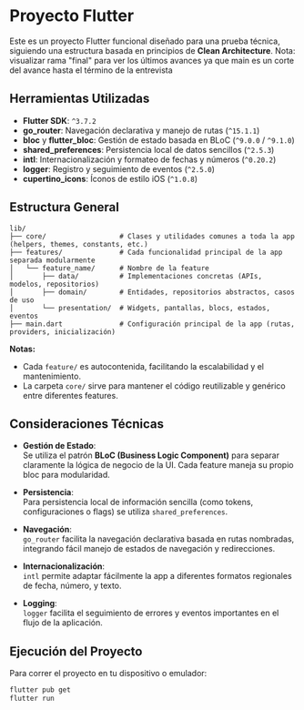 # Proyecto Flutter

Este es un proyecto Flutter funcional diseñado para una prueba técnica, siguiendo una estructura basada en principios de **Clean Architecture**.
Nota: visualizar rama "final" para ver los últimos avances ya que main es un corte del avance hasta el término de la entrevista

## Herramientas Utilizadas

- **Flutter SDK**: `^3.7.2`
- **go_router**: Navegación declarativa y manejo de rutas (`^15.1.1`)
- **bloc** y **flutter_bloc**: Gestión de estado basada en BLoC (`^9.0.0` / `^9.1.0`)
- **shared_preferences**: Persistencia local de datos sencillos (`^2.5.3`)
- **intl**: Internacionalización y formateo de fechas y números (`^0.20.2`)
- **logger**: Registro y seguimiento de eventos (`^2.5.0`)
- **cupertino_icons**: Íconos de estilo iOS (`^1.0.8`)

## Estructura General

```plaintext
lib/
├── core/                  # Clases y utilidades comunes a toda la app (helpers, themes, constants, etc.)
├── features/              # Cada funcionalidad principal de la app separada modularmente
│   └── feature_name/      # Nombre de la feature
│       ├── data/          # Implementaciones concretas (APIs, modelos, repositorios)
│       ├── domain/        # Entidades, repositorios abstractos, casos de uso
│       └── presentation/  # Widgets, pantallas, blocs, estados, eventos
├── main.dart              # Configuración principal de la app (rutas, providers, inicialización)
```

**Notas:**

- Cada `feature/` es autocontenida, facilitando la escalabilidad y el mantenimiento.
- La carpeta `core/` sirve para mantener el código reutilizable y genérico entre diferentes features.

## Consideraciones Técnicas

- **Gestión de Estado**:  
  Se utiliza el patrón **BLoC (Business Logic Component)** para separar claramente la lógica de negocio de la UI. Cada feature maneja su propio bloc para modularidad.

- **Persistencia**:  
  Para persistencia local de información sencilla (como tokens, configuraciones o flags) se utiliza `shared_preferences`.

- **Navegación**:  
  `go_router` facilita la navegación declarativa basada en rutas nombradas, integrando fácil manejo de estados de navegación y redirecciones.

- **Internacionalización**:  
  `intl` permite adaptar fácilmente la app a diferentes formatos regionales de fecha, número, y texto.

- **Logging**:  
  `logger` facilita el seguimiento de errores y eventos importantes en el flujo de la aplicación.

## Ejecución del Proyecto

Para correr el proyecto en tu dispositivo o emulador:

```bash
flutter pub get
flutter run
```
